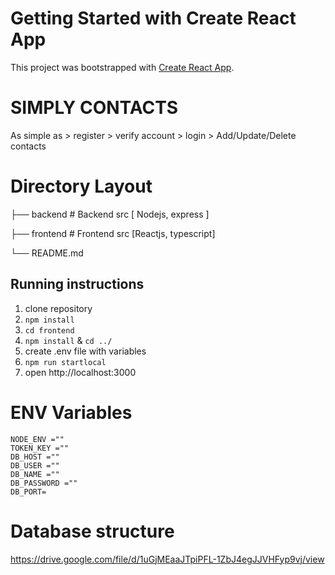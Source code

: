 # Getting Started with Create React App

This project was bootstrapped with [Create React App](https://github.com/facebook/create-react-app).

# SIMPLY CONTACTS

As simple as > register > verify account > login > Add/Update/Delete contacts

# Directory Layout

├── backend # Backend src [ Nodejs, express ]

├── frontend # Frontend src [Reactjs, typescript]

└── README.md

## Running instructions

1. clone repository
2. `npm install`
3. `cd frontend`
4. `npm install` & `cd ../`
5. create .env file with variables
6. `npm run startlocal`
7. open http://localhost:3000

# ENV Variables

```
NODE_ENV =""
TOKEN_KEY =""
DB_HOST =""
DB_USER =""
DB_NAME =""
DB_PASSWORD =""
DB_PORT=
```

# Database structure

https://drive.google.com/file/d/1uGjMEaaJTpiPFL-1ZbJ4egJJVHFyp9vj/view
